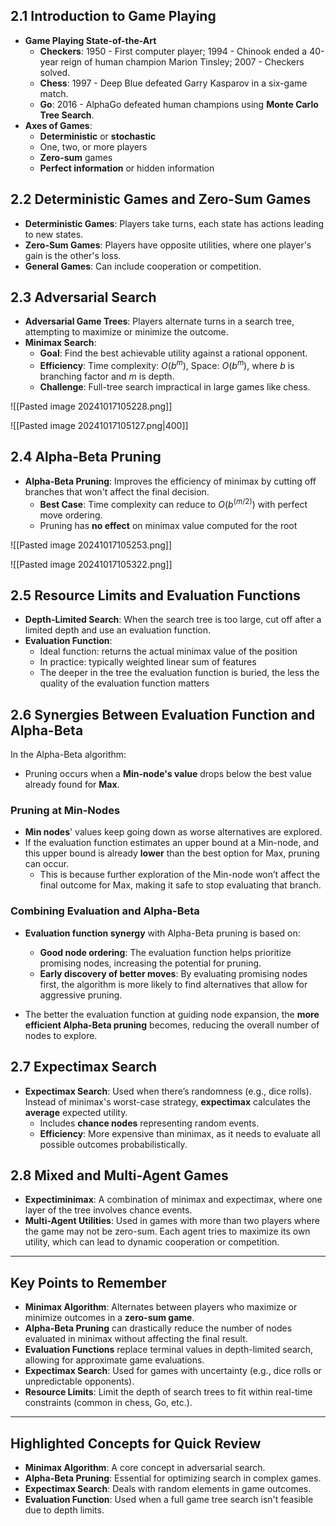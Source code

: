 ## 2.1 Introduction to Game Playing

- **Game Playing State-of-the-Art**
  - **Checkers**: 1950 - First computer player; 1994 - Chinook ended a 40-year reign of human champion Marion Tinsley; 2007 - Checkers solved.
  - **Chess**: 1997 - Deep Blue defeated Garry Kasparov in a six-game match.
  - **Go**: 2016 - AlphaGo defeated human champions using **Monte Carlo Tree Search**.
- **Axes of Games**:
  - **Deterministic** or **stochastic**
  - One, two, or more players
  - **Zero-sum** games
  - **Perfect information** or hidden information

## 2.2 Deterministic Games and Zero-Sum Games

- **Deterministic Games**: Players take turns, each state has actions leading to new states.
- **Zero-Sum Games**: Players have opposite utilities, where one player's gain is the other's loss.
- **General Games**: Can include cooperation or competition.

## 2.3 Adversarial Search

- **Adversarial Game Trees**: Players alternate turns in a search tree, attempting to maximize or minimize the outcome.
- **Minimax Search**:
  - **Goal**: Find the best achievable utility against a rational opponent.
  - **Efficiency**: Time complexity: $O(b^m)$, Space: $O(b^m)$, where $b$ is branching factor and $m$ is depth.
  - **Challenge**: Full-tree search impractical in large games like chess.

![[Pasted image 20241017105228.png]]

![[Pasted image 20241017105127.png|400]]

## 2.4 Alpha-Beta Pruning

- **Alpha-Beta Pruning**: Improves the efficiency of minimax by cutting off branches that won't affect the final decision.
  - **Best Case**: Time complexity can reduce to $O(b^{(m/2)})$ with perfect move ordering.
  - Pruning has **no effect** on minimax value computed for the root

![[Pasted image 20241017105253.png]]

![[Pasted image 20241017105322.png]]

## 2.5 Resource Limits and Evaluation Functions

- **Depth-Limited Search**: When the search tree is too large, cut off after a limited depth and use an evaluation function.
- **Evaluation Function**:
  - Ideal function: returns the actual minimax value of the position
  - In practice: typically weighted linear sum of features
  - The deeper in the tree the evaluation function is buried, the less the quality of the evaluation function matters

## 2.6 Synergies Between Evaluation Function and Alpha-Beta

In the Alpha-Beta algorithm:

- Pruning occurs when a **Min-node's value** drops below the best value already found for **Max**.

### Pruning at Min-Nodes

- **Min nodes**' values keep going down as worse alternatives are explored.
- If the evaluation function estimates an upper bound at a Min-node, and this upper bound is already **lower** than the best option for Max, pruning can occur.
  - This is because further exploration of the Min-node won’t affect the final outcome for Max, making it safe to stop evaluating that branch.

### Combining Evaluation and Alpha-Beta

- **Evaluation function synergy** with Alpha-Beta pruning is based on:

  - **Good node ordering**: The evaluation function helps prioritize promising nodes, increasing the potential for pruning.
  - **Early discovery of better moves**: By evaluating promising nodes first, the algorithm is more likely to find alternatives that allow for aggressive pruning.

- The better the evaluation function at guiding node expansion, the **more efficient Alpha-Beta pruning** becomes, reducing the overall number of nodes to explore.

## 2.7 Expectimax Search

- **Expectimax Search**: Used when there’s randomness (e.g., dice rolls). Instead of minimax's worst-case strategy, **expectimax** calculates the **average** expected utility.
  - Includes **chance nodes** representing random events.
  - **Efficiency**: More expensive than minimax, as it needs to evaluate all possible outcomes probabilistically.

## 2.8 Mixed and Multi-Agent Games

- **Expectiminimax**: A combination of minimax and expectimax, where one layer of the tree involves chance events.
- **Multi-Agent Utilities**: Used in games with more than two players where the game may not be zero-sum. Each agent tries to maximize its own utility, which can lead to dynamic cooperation or competition.

---

## Key Points to Remember

- **Minimax Algorithm**: Alternates between players who maximize or minimize outcomes in a **zero-sum game**.
- **Alpha-Beta Pruning** can drastically reduce the number of nodes evaluated in minimax without affecting the final result.
- **Evaluation Functions** replace terminal values in depth-limited search, allowing for approximate game evaluations.
- **Expectimax Search**: Used for games with uncertainty (e.g., dice rolls or unpredictable opponents).
- **Resource Limits**: Limit the depth of search trees to fit within real-time constraints (common in chess, Go, etc.).

---

## Highlighted Concepts for Quick Review

- **Minimax Algorithm**: A core concept in adversarial search.
- **Alpha-Beta Pruning**: Essential for optimizing search in complex games.
- **Expectimax Search**: Deals with random elements in game outcomes.
- **Evaluation Function**: Used when a full game tree search isn't feasible due to depth limits.
